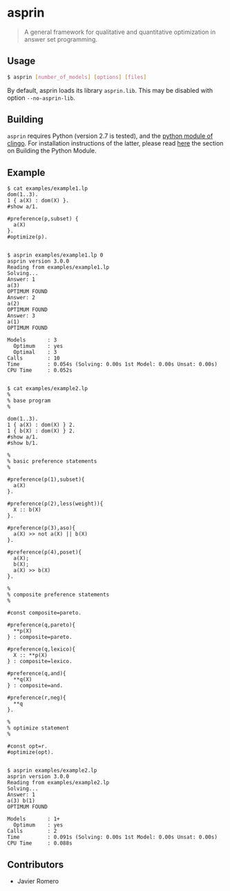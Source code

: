 # asprin
> A general framework for qualitative and quantitative optimization in answer set programming.

## Usage
```bash
$ asprin [number_of_models] [options] [files]
```
By default, asprin loads its library `asprin.lib`. This may be disabled with option `--no-asprin-lib`.

## Building
`asprin` requires Python (version 2.7 is tested), and the [python module of clingo](https://github.com/potassco/clingo). For installation instructions of the latter, please read [here](https://github.com/potassco/clingo/blob/master/INSTALL) the section on Building the Python Module.


## Example
```
$ cat examples/example1.lp
dom(1..3).
1 { a(X) : dom(X) }.
#show a/1.

#preference(p,subset) { 
  a(X)
}.
#optimize(p).


$ asprin examples/example1.lp 0
asprin version 3.0.0
Reading from examples/example1.lp
Solving...
Answer: 1
a(3)
OPTIMUM FOUND
Answer: 2
a(2)
OPTIMUM FOUND
Answer: 3
a(1)
OPTIMUM FOUND

Models       : 3
  Optimum    : yes
  Optimal    : 3
Calls        : 10
Time         : 0.054s (Solving: 0.00s 1st Model: 0.00s Unsat: 0.00s)
CPU Time     : 0.052s


$ cat examples/example2.lp
%
% base program
%

dom(1..3).
1 { a(X) : dom(X) } 2.
1 { b(X) : dom(X) } 2.
#show a/1.
#show b/1.

%
% basic preference statements
%

#preference(p(1),subset){
  a(X)
}.

#preference(p(2),less(weight)){
  X :: b(X)
}.

#preference(p(3),aso){
  a(X) >> not a(X) || b(X)
}.

#preference(p(4),poset){
  a(X);
  b(X);
  a(X) >> b(X)
}.

%
% composite preference statements
%

#const composite=pareto.

#preference(q,pareto){
  **p(X)
} : composite=pareto.

#preference(q,lexico){
  X :: **p(X)
} : composite=lexico.

#preference(q,and){
  **q(X)
} : composite=and.

#preference(r,neg){
  **q
}.

%
% optimize statement
%

#const opt=r.
#optimize(opt).


$ asprin examples/example2.lp
asprin version 3.0.0
Reading from examples/example2.lp
Solving...
Answer: 1
a(3) b(1)
OPTIMUM FOUND

Models       : 1+
  Optimum    : yes
Calls        : 2
Time         : 0.091s (Solving: 0.00s 1st Model: 0.00s Unsat: 0.00s)
CPU Time     : 0.088s
```

## Contributors

* Javier Romero
